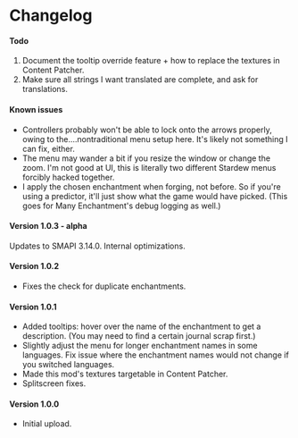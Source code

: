 ﻿Changelog
==============

#### Todo
1. Document the tooltip override feature + how to replace the textures in Content Patcher.
2. Make sure all strings I want translated are complete, and ask for translations.

#### Known issues
* Controllers probably won't be able to lock onto the arrows properly, owing to the....nontraditional menu setup here. It's likely not something I can fix, either.
* The menu may wander a bit if you resize the window or change the zoom. I'm not good at UI, this is literally two different Stardew menus forcibly hacked together.
* I apply the chosen enchantment when forging, not before. So if you're using a predictor, it'll just show what the game would have picked. (This goes for Many Enchantment's debug logging as well.)

#### Version 1.0.3 - alpha
Updates to SMAPI 3.14.0. Internal optimizations.

#### Version 1.0.2
* Fixes the check for duplicate enchantments.

#### Version 1.0.1
* Added tooltips: hover over the name of the enchantment to get a description. (You may need to find a certain journal scrap first.)
* Slightly adjust the menu for longer enchantment names in some languages. Fix issue where the enchantment names would not change if you switched languages.
* Made this mod's textures targetable in Content Patcher.
* Splitscreen fixes.

#### Version 1.0.0
* Initial upload.